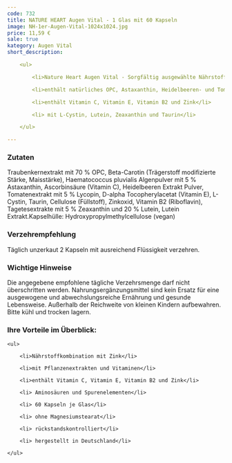 ```yaml
---
code: 732
title: NATURE HEART Augen Vital - 1 Glas mit 60 Kapseln
image: NH-1er-Augen-Vital-1024x1024.jpg
price: 11,59 €
sale: true
kategory: Augen Vital
short_description:

    <ul>

        <li>Nature Heart Augen Vital - Sorgfältig ausgewählte Nährstoffkombination</li>

        <li>enthält natürliches OPC, Astaxanthin, Heidelbeeren- und Tomatenextrakt</li>

        <li>enthält Vitamin C, Vitamin E, Vitamin B2 und Zink</li>

        <li> mit L-Cystin, Lutein, Zeaxanthin und Taurin</li>

    </ul>

---
```


<h3>Zutaten</h3>

<p>

Traubenkernextrakt mit 70 % OPC, Beta-Carotin (Trägerstoff modifizierte Stärke, Maisstärke), Haematococcus pluvialis Algenpulver mit 5 % Astaxanthin, Ascorbinsäure (Vitamin C), Heidelbeeren Extrakt Pulver, Tomatenextrakt mit 5 % Lycopin, D-alpha Tocopherylacetat (Vitamin E), L-Cystin, Taurin, Cellulose (Füllstoff), Zinkoxid, Vitamin B2 (Riboflavin), Tagetesextrakte mit 5 % Zeaxanthin und 20 % Lutein, Lutein Extrakt.Kapselhülle: Hydroxypropylmethylcellulose (vegan)

</p>

 

<h3>Verzehrempfehlung</h3>

<p>

Täglich unzerkaut 2 Kapseln mit ausreichend Flüssigkeit verzehren.

</p>

 

<h3>Wichtige Hinweise</h3>

<p>

Die angegebene empfohlene tägliche Verzehrsmenge darf nicht überschritten werden. Nahrungsergänzungsmittel sind kein Ersatz für eine ausgewogene und abwechslungsreiche Ernährung und gesunde Lebensweise. Außerhalb der Reichweite von kleinen Kindern aufbewahren. Bitte kühl und trocken lagern.

</p>

 

<h3>Ihre Vorteile im Überblick:</h3>

<p>

    <ul>

        <li>Nährstoffkombination mit Zink</li>

        <li>mit Pflanzenextrakten und Vitaminen</li>

        <li>enthält Vitamin C, Vitamin E, Vitamin B2 und Zink</li>

        <li> Aminosäuren und Spurenelementen</li>

        <li> 60 Kapseln je Glas</li>

        <li> ohne Magnesiumstearat</li>

        <li> rückstandskontrolliert</li>

        <li> hergestellt in Deutschland</li>

    </ul>

</p>
